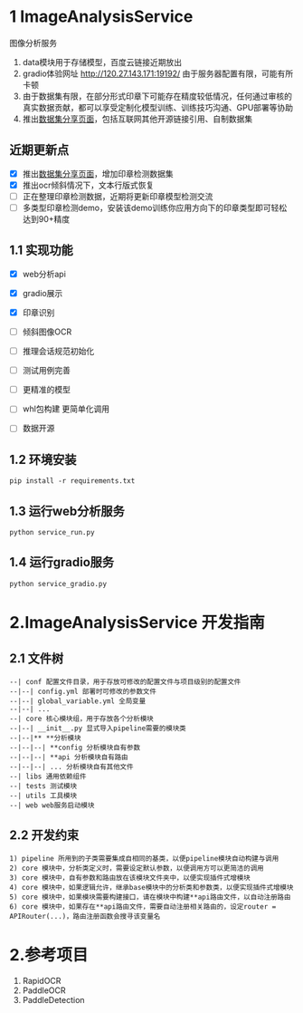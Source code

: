 # 1 ImageAnalysisService

图像分析服务
1) data模块用于存储模型，百度云链接近期放出
2) gradio体验网址 http://120.27.143.171:19192/ 由于服务器配置有限，可能有所卡顿
3) 由于数据集有限，在部分形式印章下可能存在精度较低情况，任何通过审核的真实数据贡献，都可以享受定制化模型训练、训练技巧沟通、GPU部署等协助
4) 推出[数据集分享页面](https://github.com/Gmgge/TrOCR-Seal-Recognition/blob/main/DataSet.md)，包括互联网其他开源链接引用、自制数据集

## 近期更新点
- [x] 推出[数据集分享页面](https://github.com/Gmgge/TrOCR-Seal-Recognition/blob/main/DataSet.md)，增加印章检测数据集
- [x]  推出ocr倾斜情况下，文本行版式恢复
- [ ]  正在整理印章检测数据，近期将更新印章模型检测交流
- [ ]  多类型印章检测demo，安装该demo训练你应用方向下的印章类型即可轻松达到90+精度

## 1.1 实现功能
- [x]  web分析api
- [x]  gradio展示
- [x]  印章识别
- [ ]  倾斜图像OCR
- [ ]  推理会话规范初始化
- [ ]  测试用例完善
- [ ]  更精准的模型
- [ ]  whl包构建 更简单化调用
- [ ]  数据开源



## 1.2 环境安装
```
pip install -r requirements.txt
```
## 1.3 运行web分析服务
```
python service_run.py
```

## 1.4 运行gradio服务
```
python service_gradio.py
```

# 2.ImageAnalysisService 开发指南
## 2.1 文件树
```
--| conf 配置文件目录，用于存放可修改的配置文件与项目级别的配置文件
--|--| config.yml 部署时可修改的参数文件
--|--| global_variable.yml 全局变量
--|--| ... 
--| core 核心模块组，用于存放各个分析模块
--|--| __init__.py 显式导入pipeline需要的模块类
--|--|** **分析模块
--|--|--| **config 分析模块自有参数
--|--|--| **api 分析模块自有路由
--|--|--| ... 分析模块自有其他文件
--| libs 通用依赖组件
--| tests 测试模块
--| utils 工具模块
--| web web服务启动模块
```
## 2.2 开发约束
```
1) pipeline 所用到的子类需要集成自相同的基类，以便pipeline模块自动构建与调用
2) core 模块中，分析类定义时，需要设定默认参数，以便调用方可以更简洁的调用
3) core 模块中，自有参数和路由放在该模块文件夹中，以便实现插件式增模块
4) core 模块中，如果逻辑允许，继承base模块中的分析类和参数类，以便实现插件式增模块
5) core 模块中，如果模块需要构建接口，请在模块中构建**api路由文件，以自动注册路由
6) core 模块中，如果存在**api路由文件，需要自动注册相关路由的，设定router = APIRouter(...)，路由注册函数会搜寻该变量名
```

# 2.参考项目
1. RapidOCR
2. PaddleOCR
3. PaddleDetection

